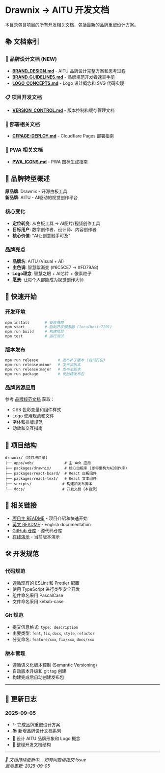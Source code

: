# Drawnix → AITU 开发文档

本目录包含项目的所有开发相关文档，包括最新的品牌重塑设计方案。

## 📚 文档索引

### 🎨 品牌设计文档 (NEW)
- **[BRAND_DESIGN.md](./BRAND_DESIGN.md)** - AITU 品牌设计完整方案和思考过程
- **[BRAND_GUIDELINES.md](./BRAND_GUIDELINES.md)** - 品牌规范开发者速查手册
- **[LOGO_CONCEPTS.md](./LOGO_CONCEPTS.md)** - Logo 设计概念和 SVG 代码实现

### 📋 项目开发文档
- **[VERSION_CONTROL.md](./VERSION_CONTROL.md)** - 版本控制和缓存管理文档

### 🚀 部署相关文档  
- **[CFPAGE-DEPLOY.md](./CFPAGE-DEPLOY.md)** - Cloudflare Pages 部署指南

### 📱 PWA 相关文档
- **[PWA_ICONS.md](./PWA_ICONS.md)** - PWA 图标生成指南

## 🎯 品牌转型概述

**原品牌**: Drawnix - 开源白板工具  
**新品牌**: AITU - AI驱动的视觉创作平台

### 核心变化
- **定位转变**: 从白板工具 → AI图片/视频创作工具
- **目标用户**: 数字创作者、设计师、内容创作者
- **核心价值**: "AI让创意触手可及"

### 品牌亮点
- **品牌名**: AITU (Visual + AI)
- **主色调**: 智慧紫渐变 (#6C5CE7 → #FD79A8)  
- **Logo理念**: 智慧之眼 + AI芯片 + 像素粒子
- **愿景**: 让每个人都能成为视觉创作大师

## 🚀 快速开始

### 开发环境
```bash
npm install       # 安装依赖
npm start         # 启动开发服务器 (localhost:7201)
npm run build     # 构建项目
npm test          # 运行测试
```

### 版本发布
```bash
npm run release         # 发布补丁版本 (自动打包)
npm run release:minor   # 发布次版本  
npm run release:major   # 发布主版本
npm run package         # 仅创建发布包
```

### 品牌资源应用
参考 [品牌规范文档](./BRAND_GUIDELINES.md) 获取：
- CSS 色彩变量和组件样式
- Logo 使用规范和文件
- 字体和排版规范
- 动效和交互指南

## 📁 项目结构
```
drawnix/ (项目根目录)
├── apps/web/              # 主 Web 应用
├── packages/drawnix/      # 核心白板库 (即将重构为AI创作库)
├── packages/react-board/  # React 白板组件
├── packages/react-text/   # React 文本组件
├── scripts/              # 构建和发布脚本
└── docs/                 # 开发文档（本目录）
```

## 🔗 相关链接

- [项目主 README](../README.md) - 项目介绍和快速开始
- [英文 README](../README_en.md) - English documentation
- [GitHub 仓库](https://github.com/plait-board/drawnix) - 源代码仓库
- [在线演示](https://drawnix.com) - 当前版本演示

## 🛠️ 开发规范

### 代码规范
- 遵循现有的 ESLint 和 Prettier 配置
- 使用 TypeScript 进行类型安全开发
- 组件命名采用 PascalCase
- 文件命名采用 kebab-case

### Git 规范
- 提交信息格式: `type: description`
- 主要类型: `feat`, `fix`, `docs`, `style`, `refactor`
- 分支命名: `feature/xxx`, `fix/xxx`, `docs/xxx`

### 版本管理
- 遵循语义化版本控制 (Semantic Versioning)
- 自动版本升级和 git tag 创建
- 构建完成后自动创建发布包

---

## 📝 更新日志

### 2025-09-05
- ✨ 完成品牌重塑设计方案
- 📚 新增品牌设计文档系列
- 🎨 设计 AITU 品牌形象和 Logo 概念
- 🔧 整理开发文档结构

---

*📖 文档持续更新中... 如有问题请提交 Issue*  
*最后更新: 2025-09-05*